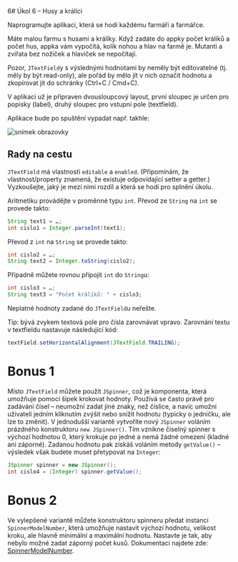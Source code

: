 6# Úkol 6 – Husy a králíci

Naprogramujte aplikaci, která se hodí každému farmáři a farmářce.

Máte malou farmu s husami a králíky. Když zadáte do appky počet králíků a počet hus, appka vám vypočítá, kolik nohou
a hlav na farmě je. Mutanti a zvířata bez nožiček a hlaviček se nepočítají.

Pozor, `JTextField`y s výslednými hodnotami by neměly být editovatelné (tj. měly by být read-only), ale pořád by mělo
jít v nich označit hodnotu a zkopírovat jit do schránky (Ctrl+C / Cmd+C).

V aplikaci už je připraven dvousloupcový layout, první sloupec je určen pro popisky (label), druhý sloupec pro vstupní pole (textfield).

Aplikace bude po spuštění vypadat např. takhle:

![snímek obrazovky](screenshot.png)

## Rady na cestu
`JTextField` má vlastnosti `editable` a `enabled`. (Připomínám, že vlastnost/property znamená, že existuje odpovídající
setter a getter.) Vyzkoušejte, jaký je mezi nimi rozdíl a která se hodí pro splnění úkolu.

Aritmetiku provádějte v proměnné typu `int`. Převod ze `String` na `int` se provede takto:

```java
String text1 = …;
int cislo1 = Integer.parseInt(text1);
```

Převod z `int` na `String` se provede takto:

```java
int cislo2 = …;
String text2 = Integer.toString(cislo2);
```

Případně můžete rovnou připojit `int` do `String`u:

```java
int cislo3 = …;
String text3 = "Počet králíků: " + cislo3;
```

Neplatné hodnoty zadané do `JTextField`u neřešte.

Tip: bývá zvykem textová pole pro čísla zarovnávat vpravo. Zarovnání textu v textfieldu nastavuje následující kód:

```java
textField.setHorizontalAlignment(JTextField.TRAILING);
```


# Bonus 1

Místo `JTextField` můžete použít `JSpinner`, což je komponenta, která umožňuje pomocí šipek krokovat hodnoty. Používá se
často právě pro zadávání čísel – neumožní zadat jiné znaky, než číslice, a navíc umožní uživateli jedním kliknutím
zvýšit nebo snížit hodnotu (typicky o jedničku, ale lze to změnit). V jednodušší variantě vytvoříte nový `JSpinner`
voláním prázdného konstruktoru `new JSpinner()`. Tím vznikne číselný spinner s výchozí hodnotou 0, který krokuje po jedné
a nemá žádné omezení (kladné ani záporné). Zadanou hodnotu pak získáš voláním metody `getValue()` – výsledek však budete
muset přetypovat na `Integer`:

```java
JSpinner spinner = new JSpinner();
int cislo4 = (Integer) spinner.getValue();
```

# Bonus 2
Ve vylepšené variantě můžete konstruktoru spinneru předat instanci `SpinnerModelNumber`, která umožňuje nastavit výchozí
hodnotu, velikost kroku, ale hlavně minimální a maximální hodnotu. Nastavte je tak, aby nebylo možné zadat záporný počet
kusů. Dokumentaci najdete zde: [SpinnerModelNumber](https://docs.oracle.com/en/java/javase/11/docs/api/java.desktop/javax/swing/SpinnerNumberModel.html).
